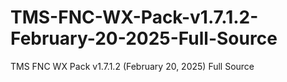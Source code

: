 # TMS-FNC-WX-Pack-v1.7.1.2-February-20-2025-Full-Source
TMS FNC WX Pack v1.7.1.2 (February 20, 2025) Full Source
